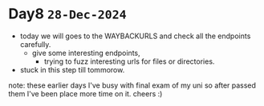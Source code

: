 # Day8 `28-Dec-2024`
- today we will goes to the WAYBACKURLS and check all the endpoints carefully.
    - give some interesting endpoints, 
        - trying to fuzz interesting urls for files or directories.
- stuck in this step till tommorow.

 note: these earlier days I've busy with final exam of my uni so after passed them I've been place more time on it. cheers :)
